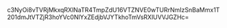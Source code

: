 c3NyOi8vTVRjMkxqRXlNaTR4TmpZdU16VTZNVE0wTURrNmIzSnBaMmx1T201dmJtVTZjR3hoYVc0NlYxZEdjbVJYTkhoTmVsRXlUVVJGZHc=